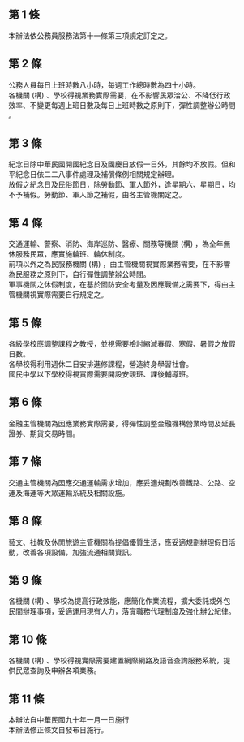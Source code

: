 第 1 條
-------
本辦法依公務員服務法第十一條第三項規定訂定之。

第 2 條
-------
公務人員每日上班時數八小時，每週工作總時數為四十小時。  
各機關 (構) 、學校得視業務實際需要，在不影響民眾洽公、不降低行政  
效率、不變更每週上班日數及每日上班時數之原則下，彈性調整辦公時間  
。

第 3 條
-------
紀念日除中華民國開國紀念日及國慶日放假一日外，其餘均不放假。但和  
平紀念日依二二八事件處理及補償條例相關規定辦理。  
放假之紀念日及民俗節日，除勞動節、軍人節外，逢星期六、星期日，均  
不予補假。勞動節、軍人節之補假，由各主管機關定之。

第 4 條
-------
交通運輸、警察、消防、海岸巡防、醫療、關務等機關 (構) ，為全年無  
休服務民眾，應實施輪班、輪休制度。  
前項以外之為民服務機關 (構) ，由主管機關視實際業務需要，在不影響  
為民服務之原則下，自行彈性調整辦公時間。  
軍事機關之休假制度，在基於國防安全考量及因應戰備之需要下，得由主  
管機關視實際需要自行規定之。

第 5 條
-------
各級學校應調整課程之教授，並視需要檢討縮減春假、寒假、暑假之放假  
日數。  
各學校得利用週休二日安排進修課程，營造終身學習社會。  
國民中學以下學校得視實際需要開設安親班、課後輔導班。

第 6 條
-------
金融主管機關為因應業務實際需要，得彈性調整金融機構營業時間及延長  
證券、期貨交易時間。

第 7 條
-------
交通主管機關為因應交通運輸需求增加，應妥適規劃改善鐵路、公路、空  
運及海運等大眾運輸系統及相關設施。

第 8 條
-------
藝文、社教及休閒旅遊主管機關為提倡優質生活，應妥適規劃辦理假日活  
動，改善各項設備，加強流通相關資訊。

第 9 條
-------
各機關 (構) 、學校為提高行政效能，應簡化作業流程，擴大委託或外包  
民間辦理事項，妥適運用現有人力，落實職務代理制度及強化辦公紀律。

第 10 條
--------
各機關 (構) 、學校得視實際需要建置網際網路及語音查詢服務系統，提  
供民眾查詢及申辦各項業務。

第 11 條
--------
本辦法自中華民國九十年一月一日施行  
本辦法修正條文自發布日施行。

